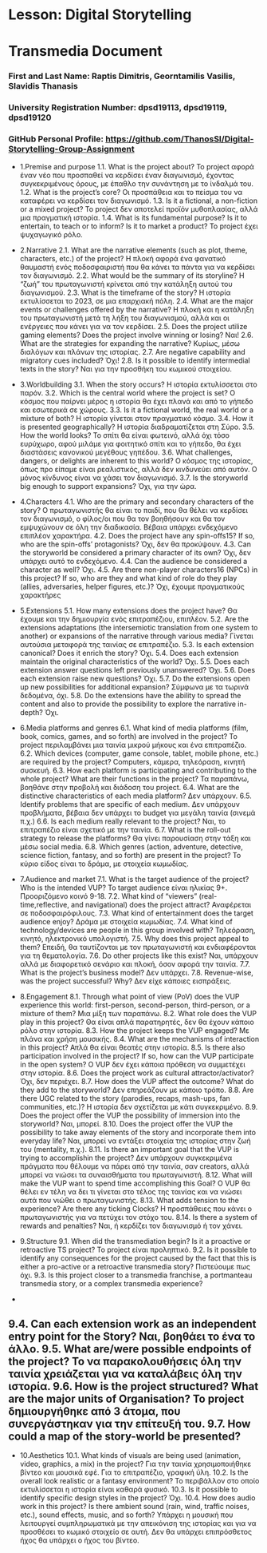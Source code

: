 # Lesson: Digital Storytelling
# Transmedia Document

### First and Last Name: Raptis Dimitris, Georntamilis Vasilis, Slavidis Thanasis
### University Registration Number: dpsd19113, dpsd19119, dpsd19120
### GitHub Personal Profile: https://github.com/ThanosSl/Digital-Storytelling-Group-Assignment

* 1.Premise and purpose
1.1. What is the project about?
Το project αφορά έναν νέο που προσπαθεί να κερδίσει έναν διαγωνισμό, έχοντας
συγκεκριμένους όρους, με έπαθλο την συνάντηση με το ίνδαλμά του.
1.2. What is the project’s core?
Οι προσπάθεια και το πείσμα του να καταφέρει να κερδίσει τον διαγωνισμό.
1.3. Is it a fictional, a non-fiction or a mixed project?
Το project δεν αποτελεί προϊόν μυθοπλασίας, αλλά μια πραγματική ιστορία.
1.4. What is its fundamental purpose? Is it to entertain, to teach or to inform? Is it to
market a product?
Το project έχει ψυχαγωγικό ρόλο.

* 2.Narrative
2.1. What are the narrative elements (such as plot, theme, characters, etc.) of the project?
Η πλοκή αφορά ένα φανατικό θαυμαστή ενός ποδοσφαιριστή που θα κάνει τα πάντα για να
κερδίσει τον διαγωνισμό.
2.2. What would be the summary of its storyline?
Η “ζωή” του πρωταγωνιστή κρίνεται από την κατάληξη αυτού του διαγωνισμού.
2.3. What is the timeframe of the story?
Η ιστορία εκτυλίσσεται το 2023, σε μια επαρχιακή πόλη.
2.4. What are the major events or challenges offered by the narrative?
Η πλοκή και η κατάληξη του πρωταγωνιστή μετά τη λήξη του διαγωνισμού, αλλά και οι
ενέργειες που κάνει για να τον κερδίσει.
2.5. Does the project utilize gaming elements? Does the project involve winning or losing?
Ναι!
2.6. What are the strategies for expanding the narrative?
Κυρίως, μέσω διαλόγων και πλάνων της ιστορίας.
2.7. Are negative capability and migratory cues included?
Όχι!
2.8. Is it possible to identify intermedial texts in the story?
Ναι για την προσθήκη του κωμικού στοιχείου.

* 3.Worldbuilding
3.1. When the story occurs?
Η ιστορία εκτυλίσσεται στο παρόν.
3.2. Which is the central world where the project is set?
Ο κόσμος που παίρνει μέρος η ιστορία θα έχει πλανά και από το γήπεδο και εσωτερικά σε
χώρους.
3.3. Is it a fictional world, the real world or a mixture of both?
Η ιστορία γίνεται στον πραγματικό κόσμο.
3.4. How it is presented geographically?
Η ιστορία διαδραματίζεται στη Σύρο.
3.5. How the world looks?
Το σπίτι θα είναι φωτεινό, αλλά όχι τόσο ευρύχωρο, αφού μιλάμε για φοιτητικό σπίτι και το
γήπεδο, θα έχει διαστάσεις κανονικού μεγέθους γηπέδου.
3.6. What challenges, dangers, or delights are inherent to this world?
Ο κόσμος της ιστορίας, όπως προ είπαμε είναι ρεαλιστικός, αλλά δεν κινδυνεύει από αυτόν.
Ο μόνος κίνδυνος είναι να χάσει τον διαγωνισμό.
3.7. Is the storyworld big enough to support expansions?
Όχι, για την ώρα.

* 4.Characters
4.1. Who are the primary and secondary characters of the story?
Ο πρωταγωνιστής θα είναι το παιδί, που θα θέλει να κερδίσει τον διαγωνισμό, ο φίλος/οι
που θα τον βοηθήσουν και θα τον εμψυχώνουν σε όλη την διαδικασία. Βέβαια υπάρχει
ενδεχόμενο επιπλέον χαρακτήρα.
4.2. Does the project have any spin-offs15? If so, who are the spin-offs’ protagonists?
Όχι, δεν θα προκύψουν.
4.3. Can the storyworld be considered a primary character of its own?
Όχι, δεν υπάρχει αυτό το ενδεχόμενο.
4.4. Can the audience be considered a character as well?
Όχι.
4.5. Are there non-player characters16 (NPCs) in this project? If so, who are they and what
kind of role do they play (allies, adversaries, helper figures, etc.)?
Όχι, έχουμε πραγματικούς χαρακτήρες

* 5.Extensions
5.1. How many extensions does the project have?
Θα έχουμε και την δημιουργία ενός επιτραπέζιου, επιπλέον.
5.2. Are the extensions adaptations (the intersemiotic translation from one system to
another) or expansions of the narrative through various media?
Γίνεται αυτούσια μεταφορά της ταινίας σε επιτραπέζιο.
5.3. Is each extension canonical? Does it enrich the story?
Όχι.
5.4. Does each extension maintain the original characteristics of the world?
Όχι.
5.5. Does each extension answer questions left previously unanswered?
Όχι.
5.6. Does each extension raise new questions?
Όχι.
5.7. Do the extensions open up new possibilities for additional expansion?
Σύμφωνα με τα τωρινά δεδομένα, όχι.
5.8. Do the extensions have the ability to spread the content and also to provide the
possibility to explore the narrative in-depth?
Όχι.

* 6.Media platforms and genres
6.1. What kind of media platforms (film, book, comics, games, and so forth) are involved in
the project?
Το project περιλαμβάνει μια ταινία μικρού μήκους και ένα επιτραπέζιο.
6.2. Which devices (computer, game console, tablet, mobile phone, etc.) are required by
the project?
Computers, κάμερα, τηλεόραση, κινητή συσκευή.
6.3. How each platform is participating and contributing to the whole project? What are
their functions in the project?
Τα παραπάνω, βοηθάνε στην προβολή και διάδοση του project.
6.4. What are the distinctive characteristics of each media platform?
Δεν υπάρχουν.
6.5. Identify problems that are specific of each medium.
Δεν υπάρχουν προβλήματα, βέβαια δεν υπάρχει το budget για μεγάλη ταινία (σινεμά π.χ.)
6.6. Is each medium really relevant to the project?
Ναι, το επιτραπέζιο είναι σχετικό με την ταινία.
6.7. What is the roll-out strategy to
release the platforms?
Θα γίνει παρουσίαση στην τάξη και μέσω social media.
6.8. Which genres (action, adventure, detective, science fiction, fantasy,
and so forth) are present in the project?
Το κύριο είδος είναι το δράμα, με στοιχεία κωμωδίας.

* 7.Audience and market
7.1. What is the target audience of the project? Who is the intended VUP?
Το target audience είναι ηλικίας 9+. Προοριζόμενο κοινό 9-18.
7.2. What kind of “viewers” (real-time,reflective, and navigational) does the project
attract?
Αναφέρεται σε ποδοσφαιρόφιλους.
7.3. What kind of entertainment does the target audience enjoy?
Δράμα με στοιχεία κωμωδίας.
7.4. What kind of technology/devices are people in this group involved with?
Τηλεόραση, κινητό, ηλεκτρονικό υπολογιστή.
7.5. Why does this project appeal to them?
Επειδή, θα ταυτίζονται με τον πρωταγωνιστή και ενδιαφέρονται για τη θεματολογία.
7.6. Do other projects like this exist?
Ναι, υπάρχουν αλλά με διαφορετικό σενάριο και πλοκή, όσον αφορά την ταινία.
7.7. What is the project’s business model?
Δεν υπάρχει.
7.8. Revenue-wise, was the project successful? Why?
Δεν είχε κάποιες εισπράξεις.

* 8.Engagement
8.1. Through what point of view (PoV) does the VUP experience this world: first-person,
second-person, third-person, or a mixture of them?
Μια μίξη των παραπάνω.
8.2. What role does the VUP play in this project?
Θα είναι απλά παρατηρητές, δεν θα έχουν κάποιο ρόλο στην ιστορία.
8.3. How the project keeps the VUP engaged?
Με πλάνα και χρήση μουσικής.
8.4. What are the mechanisms of interaction in this project?
Απλά θα είναι θεατές στην ιστορία.
8.5. Is there also participation involved in the project? If so, how can the VUP participate in
the open system?
Ο VUP δεν έχει κάποια πρόθεση να συμμετέχει στην ιστορία.
8.6. Does the project work as cultural attractor/activator?
Όχι, δεν περιέχει.
8.7. How does the VUP affect the outcome? What do they add to the storyworld?
Δεν επηρεάζουν με κάποιο τρόπο.
8.8. Are there UGC related to the story (parodies, recaps, mash-ups, fan communities,
etc.)?
Η ιστορία δεν σχετίζεται με κάτι συγκεκριμένο.
8.9. Does the project offer the VUP the possibility of immersion into the storyworld?
Ναι, μπορεί.
8.10. Does the project offer the VUP the possibility to take away elements of the story and
incorporate them into everyday life?
Ναι, μπορεί να εντάξει στοιχεία της ιστορίας στην ζωή του (mentality, π.χ.).
8.11. Is there an important goal that the VUP is trying to accomplishin the project?
Δεν υπάρχουν συγκεκριμένα πράγματα που θέλουμε να πάρει από την ταινία, σαν creators,
αλλά μπορεί να νιώσει τα συναισθήματα του πρωταγωνιστή.
8.12. What will make the VUP want to spend time accomplishing this Goal?
Ο VUP θα θέλει εν τέλη να δει τι γίνεται στο τέλος της ταινίας και να νιώσει αυτά που
νιώθει ο πρωταγωνιστής.
8.13. What adds tension to the experience? Are there any ticking Clocks?
Η προσπάθειες που κάνει ο πρωταγωνιστής για να πετύχει τον στόχο του.
8.14. Is there a system of rewards and penalties?
Ναι, ή κερδίζει τον διαγωνισμό ή τον χάνει.

* 9.Structure
9.1. When did the transmediation begin? Is it a proactive or retroactive TS
project?
Το project είναι προληπτικό.
9.2. Is it possible to identify any consequences for the project caused by
the fact that this is either a pro-active or a retroactive transmedia story?
Πιστεύουμε πως όχι.
9.3. Is this project closer to a transmedia franchise, a portmanteau transmedia story, or a
complex transmedia experience?
-

9.4. Can each extension work as an independent entry point for the Story?
Ναι, βοηθάει το ένα το άλλο.
9.5. What are/were possible endpoints of the project?
Το να παρακολουθήσεις όλη την ταινία χρειάζεται για να καταλάβεις όλη την ιστορία.
9.6. How is the project structured? What are the major units of
Organisation?
Το project δημιουργήθηκε από 3 άτομα, που συνεργάστηκαν για την επίτευξή του.
9.7. How could a map of the story-world be presented?
-

* 10.Aesthetics
10.1. What kinds of visuals are being used (animation, video, graphics, a mix) in the
project?
Για την ταινία χρησιμοποιήθηκε βίντεο και μουσικά εφέ. Για το επιτραπέζιο, γραφική ύλη.
10.2. Is the overall look realistic or a fantasy environment?
Το περιβάλλον στο οποίο εκτυλίσσεται η ιστορία είναι καθαρά φυσικό.
10.3. Is it possible to identify specific design styles in the project?
Όχι.
10.4. How does audio work in this project? Is there ambient sound (rain, wind, traffic
noises, etc.), sound effects, music, and so forth?
Υπάρχει η μουσική που λειτουργεί συμπληρωματικά με την απεικόνιση της ιστορίας και για
να προσθέσει το κωμικό στοιχείο σε αυτή. Δεν θα υπάρχει επιπρόσθετος ήχος θα υπάρχει ο
ήχος του βίντεο.
